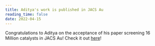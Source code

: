 ```yaml
---
title: Aditya's work is published in JACS Au
reading_time: false
date: 2022-04-15
---
```


Congratulations to Aditya on the acceptance of his paper screening 16 Million catalysts in JACS Au! Check it out [here](https://pubs.acs.org/doi/10.1021/jacsau.2c00176)!

<!--more-->
